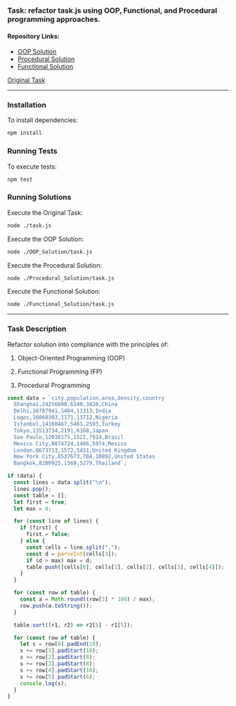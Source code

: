 ### Task: refactor task.js using OOP, Functional, and Procedural programming approaches.

#### Repository Links:

- [OOP Solution](https://github.com/berdyshevol/Patterns/blob/master/OOP_Solution/task.js)
- [Procedural Solution](https://github.com/berdyshevol/Patterns/blob/master/Procedural_Solution/task.js)
- [Functional Solution](https://github.com/berdyshevol/Patterns/blob/master/Functional_Solution/task.js)

[Original Task](https://github.com/berdyshevol/Patterns/blob/master/task.js)

---

### Installation

To install dependencies:

```bash
npm install
```

### Running Tests

To execute tests:

```bash
npm test
```

### Running Solutions

Execute the Original Task:

```bash
node ./task.js
```

Execute the OOP Solution:

```bash
node ./OOP_Solution/task.js
```

Execute the Procedural Solution:

```bash
node ./Procedural_Solution/task.js
```

Execute the Functional Solution:

```bash
node ./Functional_Solution/task.js
```

---

### Task Description

Refactor solution into compliance with the principles of:

1. Object-Oriented Programming (OOP)

2. Functional Programming (FP)

3. Procedural Programming

```javascript
const data = `city,population,area,density,country
  Shanghai,24256800,6340,3826,China
  Delhi,16787941,1484,11313,India
  Lagos,16060303,1171,13712,Nigeria
  Istanbul,14160467,5461,2593,Turkey
  Tokyo,13513734,2191,6168,Japan
  Sao Paulo,12038175,1521,7914,Brazil
  Mexico City,8874724,1486,5974,Mexico
  London,8673713,1572,5431,United Kingdom
  New York City,8537673,784,10892,United States
  Bangkok,8280925,1569,5279,Thailand`;

if (data) {
  const lines = data.split("\n");
  lines.pop();
  const table = [];
  let first = true;
  let max = 0;

  for (const line of lines) {
    if (first) {
      first = false;
    } else {
      const cells = line.split(",");
      const d = parseInt(cells[3]);
      if (d > max) max = d;
      table.push([cells[0], cells[1], cells[2], cells[3], cells[4]]);
    }
  }

  for (const row of table) {
    const a = Math.round((row[3] * 100) / max);
    row.push(a.toString());
  }

  table.sort((r1, r2) => r2[5] - r1[5]);

  for (const row of table) {
    let s = row[0].padEnd(18);
    s += row[1].padStart(10);
    s += row[2].padStart(8);
    s += row[3].padStart(8);
    s += row[4].padStart(18);
    s += row[5].padStart(6);
    console.log(s);
  }
}
```
